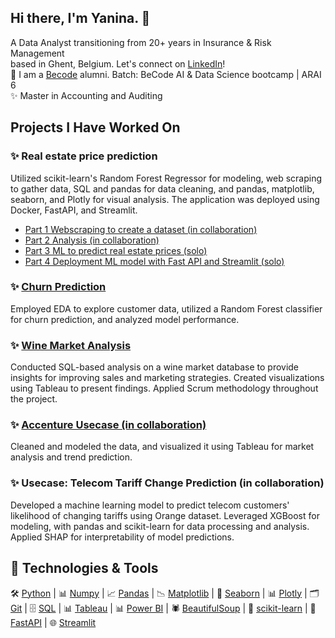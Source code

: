 ## Hi there, I'm Yanina. 👋

A Data Analyst transitioning from 20+ years in Insurance & Risk Management<br>
based in Ghent, Belgium. Let's connect on  [LinkedIn](https://www.linkedin.com/in/yanina-andriienko/)!<br>
🌱 I am a [Becode](https://becode.org/) alumni. Batch: BeCode AI & Data Science bootcamp | ARAI 6<br>
✨ Master in Accounting and Auditing<br>

## Projects I Have Worked On <br>
### ✨ Real estate price prediction<br>
Utilized scikit-learn's Random Forest Regressor for modeling, web scraping to gather data, SQL and pandas for data cleaning, and pandas, matplotlib, seaborn, and Plotly for visual analysis. The application was deployed using Docker, FastAPI, and Streamlit. <br>
- [Part 1 Webscraping to create a dataset (in collaboration)](https://github.com/Yanina-Andriienko/immo-eliza-scraping-scrapegoat)<br>
- [Part 2 Analysis (in collaboration)](https://github.com/Yanina-Andriienko/immo-eliza-scrapeGOATS-analysis)<br>
- [Part 3 ML to predict real estate prices (solo)](https://github.com/Yanina-Andriienko/immo-eliza-ml)<br>
- [Part 4 Deployment ML model with Fast API and Streamlit (solo)](https://github.com/Yanina-Andriienko/immo-eliza-deployment)<br>

### ✨ [Churn Prediction](https://github.com/Yanina-Andriienko/Churn-prediction)<br>
Employed EDA to explore customer data, utilized a Random Forest classifier for churn prediction, and analyzed model performance.<br>

### ✨ [Wine Market Analysis](https://github.com/Yanina-Andriienko/wine-market-analysis)<br>
Conducted SQL-based analysis on a wine market database to provide insights for improving sales and marketing strategies. Created visualizations using Tableau to present findings. Applied Scrum methodology throughout the project.<br>

### ✨ [Accenture Usecase (in collaboration)](https://public.tableau.com/app/profile/ariana.bik/viz/Dragonyte_analysis/Story1)<br>
Cleaned and modeled the data, and visualized it using Tableau for market analysis and trend prediction.<br>

### ✨ Usecase: Telecom Tariff Change Prediction (in collaboration)<br>
Developed a machine learning model to predict telecom customers' likelihood of changing tariffs using Orange dataset. Leveraged XGBoost for modeling, with pandas and scikit-learn for data processing and analysis. Applied SHAP for interpretability of model predictions.<br>

## 🔧 Technologies & Tools<br>

🛠️ [Python](https://www.python.org/) | 📊 [Numpy](https://numpy.org/) | 📈 [Pandas](https://pandas.pydata.org/) | 📉 [Matplotlib](https://matplotlib.org/) | 🎨 [Seaborn](https://seaborn.pydata.org/) | 📊 [Plotly](https://plotly.com/) | 🗂️ [Git](https://git-scm.com/) | 🗄️ [SQL](https://www.mysql.com/) | 📊 [Tableau](https://www.tableau.com/) | 📊 [Power BI](https://powerbi.microsoft.com/) | 🕷️ [BeautifulSoup](https://www.crummy.com/software/BeautifulSoup/) | 🧠 [scikit-learn](https://scikit-learn.org/stable/) | 🚀 [FastAPI](https://fastapi.tiangolo.com/) | 🌐 [Streamlit](https://streamlit.io/)
